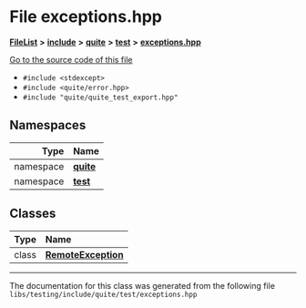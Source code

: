 

# File exceptions.hpp



[**FileList**](files.md) **>** [**include**](dir_0e3ab90749f7b4be0e4eb22d010aec3d.md) **>** [**quite**](dir_4b2197acd3cfc200796c46ec50ed103f.md) **>** [**test**](dir_e2259a6ae36431ad829e5c40f57eb4d8.md) **>** [**exceptions.hpp**](exceptions_8hpp.md)

[Go to the source code of this file](exceptions_8hpp_source.md)



* `#include <stdexcept>`
* `#include <quite/error.hpp>`
* `#include "quite/quite_test_export.hpp"`













## Namespaces

| Type | Name |
| ---: | :--- |
| namespace | [**quite**](namespacequite.md) <br> |
| namespace | [**test**](namespacequite_1_1test.md) <br> |


## Classes

| Type | Name |
| ---: | :--- |
| class | [**RemoteException**](classquite_1_1test_1_1RemoteException.md) <br> |



















































------------------------------
The documentation for this class was generated from the following file `libs/testing/include/quite/test/exceptions.hpp`

